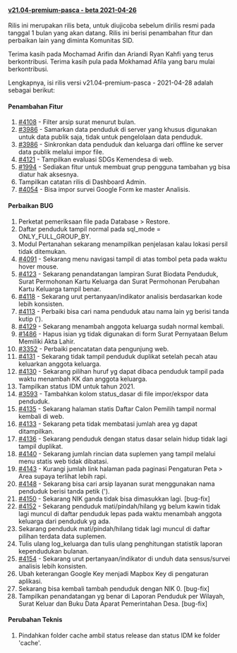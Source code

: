 #### [v21.04-premium-pasca - beta 2021-04-26](https://github.com/OpenSID/premium/compare/v21.04-premium...rilis-dev)


Rilis ini merupakan rilis beta, untuk diujicoba sebelum dirilis resmi pada tanggal 1 bulan yang akan datang.
Rilis ini berisi penambahan fitur dan perbaikan lain yang diminta Komunitas SID.

Terima kasih pada Mochamad Arifin dan Ariandi Ryan Kahfi yang terus berkontribusi. Terima kasih pula pada Mokhamad Afila yang baru mulai berkontribusi.

Lengkapnya, isi rilis versi v21.04-premium-pasca - 2021-04-28 adalah sebagai berikut:

#### Penambahan Fitur
1. [#4108](https://github.com/OpenSID/OpenSID/issues/4108) - Filter arsip surat menurut bulan.
2. [#3986](https://github.com/OpenSID/OpenSID/issues/3986) - Samarkan data penduduk di server yang khusus digunakan untuk data publik saja, tidak untuk pengelolaan data penduduk.
3. [#3986](https://github.com/OpenSID/OpenSID/issues/3986) - Sinkronkan data penduduk dan keluarga dari offline ke server data publik melalui impor file.
4. [#4121](https://github.com/OpenSID/OpenSID/issues/4121) - Tampilkan evaluasi SDGs Kemendesa di web.
5. [#1994](https://github.com/OpenSID/OpenSID/issues/1994) - Sediakan fitur untuk membuat grup pengguna tambahan yg bisa diatur hak aksesnya.
6. Tampilkan catatan rilis di Dashboard Admin.
7. [#4054](https://github.com/OpenSID/OpenSID/issues/4054) - Bisa impor survei Google Form ke master Analisis.


#### Perbaikan BUG
1. Perketat pemeriksaan file pada Database > Restore.
2. Daftar penduduk tampil normal pada sql_mode = ONLY_FULL_GROUP_BY.
3. Modul Pertanahan sekarang menampilkan penjelasan kalau lokasi persil tidak ditemukan.
4. [#4091](https://github.com/OpenSID/OpenSID/issues/4091) - Sekarang menu navigasi tampil di atas tombol peta pada waktu hover mouse.
5. [#4123](https://github.com/OpenSID/OpenSID/issues/4123) - Sekarang penandatangan lampiran Surat Biodata Penduduk, Surat Permohonan Kartu Keluarga dan Surat Permohonan Perubahan Kartu Keluarga tampil benar.
6. [#4118](https://github.com/OpenSID/OpenSID/issues/4118) - Sekarang urut pertanyaan/indikator analisis berdasarkan kode lebih konsisten.
7. [#4113](https://github.com/OpenSID/OpenSID/issues/4113) - Perbaiki bisa cari nama penduduk atau nama lain yg berisi tanda kutip (').
8. [#4129](https://github.com/OpenSID/OpenSID/issues/4129) - Sekarang menambah anggota keluarga sudah normal kembali.
9. [#1486](https://github.com/OpenSID/OpenSID/issues/1486) - Hapus isian yg tidak digunakan di form Surat Pernyataan Belum Memiliki Akta Lahir.
10. [#3352](https://github.com/OpenSID/OpenSID/issues/3352) - Perbaiki pencatatan data pengunjung web.
11. [#4131](https://github.com/OpenSID/OpenSID/issues/4131) - Sekarang tidak tampil penduduk duplikat setelah pecah atau keluarkan anggota keluarga.
12. [#4130](https://github.com/OpenSID/OpenSID/issues/4130) - Sekarang pilihan huruf yg dapat dibaca penduduk tampil pada waktu menambah KK dan anggota keluarga.
13. Tampilkan status IDM untuk tahun 2021.
14. [#3593](https://github.com/OpenSID/OpenSID/issues/3593) - Tambahkan kolom status_dasar di file impor/ekspor data penduduk.
15. [#4135](https://github.com/OpenSID/OpenSID/issues/4135) - Sekarang halaman statis Daftar Calon Pemilih tampil normal kembali di web.
16. [#4133](https://github.com/OpenSID/OpenSID/issues/4133) - Sekarang peta tidak membatasi jumlah area yg dapat ditampilkan.
17. [#4136](https://github.com/OpenSID/OpenSID/issues/4136) - Sekarang penduduk dengan status dasar selain hidup tidak lagi tampil duplikat.
18. [#4140](https://github.com/OpenSID/OpenSID/issues/4140) - Sekarang jumlah rincian data suplemen yang tampil melalui menu statis web tidak dibatasi.
19. [#4143](https://github.com/OpenSID/OpenSID/issues/4143) - Kurangi jumlah link halaman pada paginasi Pengaturan Peta > Area supaya terlihat lebih rapi.
20. [#4148](https://github.com/OpenSID/OpenSID/issues/4148) - Sekarang bisa cari arsip layanan surat menggunakan nama penduduk berisi tanda petik (').
21. [#4150](https://github.com/OpenSID/OpenSID/issues/4150) - Sekarang NIK ganda tidak bisa dimasukkan lagi. [bug-fix]
22. [#4152](https://github.com/OpenSID/OpenSID/issues/4152) - Sekarang penduduk mati/pindah/hilang yg belum kawin tidak lagi muncul di daftar penduduk lepas pada waktu menambah anggota keluarga dari penduduk yg ada.
23. Sekarang penduduk mati/pindah/hilang tidak lagi muncul di daftar pilihan terdata data suplemen.
24. Tulis ulang log_keluarga dan tulis ulang penghitungan statistik laporan kependudukan bulanan.
25. [#4154](https://github.com/OpenSID/OpenSID/issues/4154) - Sekarang urut pertanyaan/indikator di unduh data sensus/survei analisis lebih konsisten.
26. Ubah keterangan Google Key menjadi Mapbox Key di pengaturan aplikasi.
27. Sekarang bisa kembali tambah penduduk dengan NIK 0. [bug-fix]
28. Tampilkan penandatangan yg benar di Laporan Penduduk per Wilayah, Surat Keluar dan Buku Data Aparat Pemerintahan Desa. [bug-fix]


#### Perubahan Teknis
1. Pindahkan folder cache ambil status release dan status IDM ke folder 'cache'.